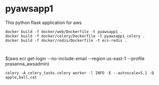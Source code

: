 # pyawsapp1
This python flask application for aws 


```commandline
docker build -f docker/web/Dockerfile -t pyawsapp1 .
docker build -f docker/celery/Dockerfile -t pyawsapp1_celery .
docker build -f docker/redis/Dockerfile -t ecs-redis .



```
$(aws ecr get-login --no-include-email --region us-east-1 --profile prasanna_awsadmin)

```commandline
celery -A celery_tasks.celery worker -l INFO -E --autoscale=5,1 -Q apple,ball,cat 
```

